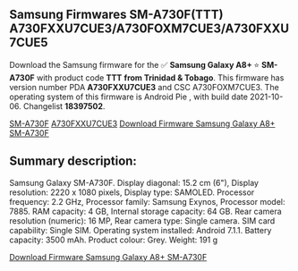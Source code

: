 <h2>Samsung Firmwares SM-A730F(TTT) A730FXXU7CUE3/A730FOXM7CUE3/A730FXXU7CUE5</h2>
Download the Samsung firmware for the ✅ <strong>Samsung Galaxy A8+ </strong> ⭐ <strong>SM-A730F</strong> with product code <strong>TTT</strong> <strong> from Trinidad & Tobago</strong>. This firmware has version number PDA <strong>A730FXXU7CUE3</strong> and CSC A730FOXM7CUE3. The operating system of this firmware is Android Pie , with build date 2021-10-06. Changelist <strong>18397502</strong>.


[SM-A730F](https://samfirm.shop/samsung/model/SM-A730F)
[A730FXXU7CUE3](https://samfirm.shop/samsung/pda/A730FXXU7CUE3)
[Download Firmware Samsung Galaxy A8+ SM-A730F](https://samfirm.shop/samsung/firmware/463006)
<h2>Summary description:</h2>
<p>Samsung Galaxy SM-A730F. Display diagonal: 15.2 cm (6"), Display resolution: 2220 x 1080 pixels, Display type: SAMOLED. Processor frequency: 2.2 GHz, Processor family: Samsung Exynos, Processor model: 7885. RAM capacity: 4 GB, Internal storage capacity: 64 GB. Rear camera resolution (numeric): 16 MP, Rear camera type: Single camera. SIM card capability: Single SIM. Operating system installed: Android 7.1.1. Battery capacity: 3500 mAh. Product colour: Grey. Weight: 191 g</p>


[Download Firmware Samsung Galaxy A8+ SM-A730F](https://samfirm.shop/samsung/firmware/463006)
